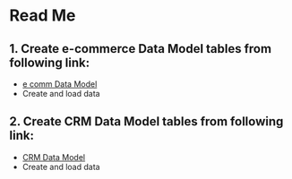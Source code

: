 # Read Me

## 1. Create e-commerce Data Model tables from following link: 
* [e comm Data Model](http://www.databaseanswers.org/data_models/e_commerce/index.htm)
* Create and load data

## 2. Create CRM Data Model tables from following link:
* [CRM Data Model](http://www.databaseanswers.org/data_models/crm_marketing_data/index.htm])
* Create and load data
